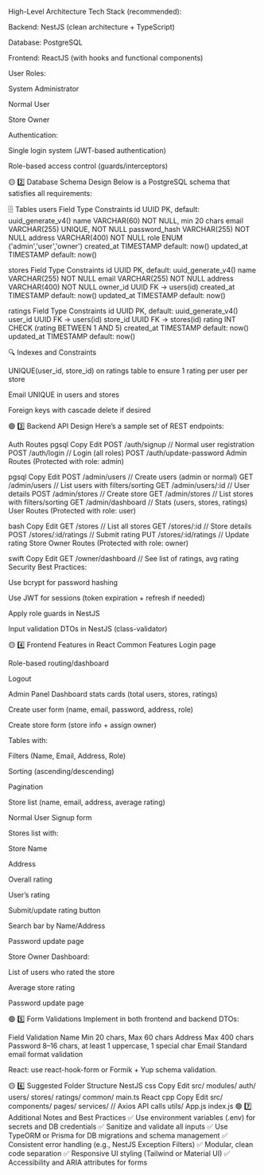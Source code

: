 High-Level Architecture
Tech Stack (recommended):

Backend: NestJS (clean architecture + TypeScript)

Database: PostgreSQL

Frontend: ReactJS (with hooks and functional components)

User Roles:

System Administrator

Normal User

Store Owner

Authentication:

Single login system (JWT-based authentication)

Role-based access control (guards/interceptors)

🟡 2️⃣ Database Schema Design
Below is a PostgreSQL schema that satisfies all requirements:

🗄️ Tables
users
Field	Type	Constraints
id	UUID	PK, default: uuid_generate_v4()
name	VARCHAR(60)	NOT NULL, min 20 chars
email	VARCHAR(255)	UNIQUE, NOT NULL
password_hash	VARCHAR(255)	NOT NULL
address	VARCHAR(400)	NOT NULL
role	ENUM	('admin','user','owner')
created_at	TIMESTAMP	default: now()
updated_at	TIMESTAMP	default: now()

stores
Field	Type	Constraints
id	UUID	PK, default: uuid_generate_v4()
name	VARCHAR(255)	NOT NULL
email	VARCHAR(255)	NOT NULL
address	VARCHAR(400)	NOT NULL
owner_id	UUID	FK -> users(id)
created_at	TIMESTAMP	default: now()
updated_at	TIMESTAMP	default: now()

ratings
Field	Type	Constraints
id	UUID	PK, default: uuid_generate_v4()
user_id	UUID	FK -> users(id)
store_id	UUID	FK -> stores(id)
rating	INT	CHECK (rating BETWEEN 1 AND 5)
created_at	TIMESTAMP	default: now()
updated_at	TIMESTAMP	default: now()

🔍 Indexes and Constraints

UNIQUE(user_id, store_id) on ratings table to ensure 1 rating per user per store

Email UNIQUE in users and stores

Foreign keys with cascade delete if desired

🟢 3️⃣ Backend API Design
Here’s a sample set of REST endpoints:

Auth Routes
pgsql
Copy
Edit
POST   /auth/signup        // Normal user registration
POST   /auth/login         // Login (all roles)
POST   /auth/update-password
Admin Routes
(Protected with role: admin)

pgsql
Copy
Edit
POST   /admin/users                 // Create users (admin or normal)
GET    /admin/users                 // List users with filters/sorting
GET    /admin/users/:id             // User details
POST   /admin/stores                // Create store
GET    /admin/stores                // List stores with filters/sorting
GET    /admin/dashboard             // Stats (users, stores, ratings)
User Routes
(Protected with role: user)

bash
Copy
Edit
GET    /stores                      // List all stores
GET    /stores/:id                  // Store details
POST   /stores/:id/ratings          // Submit rating
PUT    /stores/:id/ratings          // Update rating
Store Owner Routes
(Protected with role: owner)

swift
Copy
Edit
GET    /owner/dashboard             // See list of ratings, avg rating
Security Best Practices:

Use bcrypt for password hashing

Use JWT for sessions (token expiration + refresh if needed)

Apply role guards in NestJS

Input validation DTOs in NestJS (class-validator)

🟡 4️⃣ Frontend Features in React
Common Features
Login page

Role-based routing/dashboard

Logout

Admin Panel
Dashboard stats cards (total users, stores, ratings)

Create user form (name, email, password, address, role)

Create store form (store info + assign owner)

Tables with:

Filters (Name, Email, Address, Role)

Sorting (ascending/descending)

Pagination

Store list (name, email, address, average rating)

Normal User
Signup form

Stores list with:

Store Name

Address

Overall rating

User’s rating

Submit/update rating button

Search bar by Name/Address

Password update page

Store Owner
Dashboard:

List of users who rated the store

Average store rating

Password update page

🟢 5️⃣ Form Validations
Implement in both frontend and backend DTOs:

Field	Validation
Name	Min 20 chars, Max 60 chars
Address	Max 400 chars
Password	8–16 chars, at least 1 uppercase, 1 special char
Email	Standard email format validation

React: use react-hook-form or Formik + Yup schema validation.

🟡 6️⃣ Suggested Folder Structure
NestJS
css
Copy
Edit
src/
  modules/
    auth/
    users/
    stores/
    ratings/
  common/
  main.ts
React
cpp
Copy
Edit
src/
  components/
  pages/
  services/   // Axios API calls
  utils/
  App.js
  index.js
🟢 7️⃣ Additional Notes and Best Practices
✅ Use environment variables (.env) for secrets and DB credentials
✅ Sanitize and validate all inputs
✅ Use TypeORM or Prisma for DB migrations and schema management
✅ Consistent error handling (e.g., NestJS Exception Filters)
✅ Modular, clean code separation
✅ Responsive UI styling (Tailwind or Material UI)
✅ Accessibility and ARIA attributes for forms
